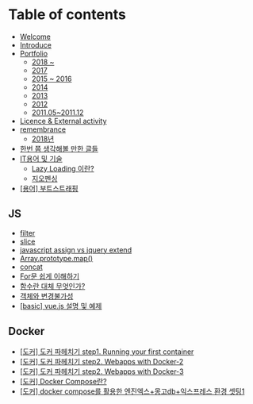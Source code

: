 # Table of contents

* [Welcome](README.md)
* [Introduce](introduce.md)
* [Portfolio](portfolio/README.md)
  * [2018 ~](portfolio/2018.md)
  * [2017](portfolio/2017.md)
  * [2015 ~ 2016](portfolio/2015.md)
  * [2014](portfolio/2014.md)
  * [2013](portfolio/2013.md)
  * [2012](portfolio/2012.md)
  * [2011.05~2011.12](portfolio/2011.05-2011.12.md)
* [Licence & External activity](licence-and-external-activity.md)
* [remembrance](remembrance/README.md)
  * [2018년](remembrance/2018.md)
* [한번 쯤 생각해볼 만한 글들](undefined.md)
* [IT용어 및 기술](it/README.md)
  * [Lazy Loading 이란?](it/lazy-loading.md)
  * [지오펜싱](it/undefined-1.md)
* [\[용어\] 부트스트래핑](undefined-1.md)

## JS

* [filter](js/filter.md)
* [slice](js/slice.md)
* [javascript assign vs jquery extend](js/javascript-assign-vs-jquery-extend.md)
* [Array.prototype.map\(\)](js/array.prototype.map.md)
* [concat](js/concat.md)
* [For문 쉽게 이해하기](js/for.md)
* [함수란 대체 무엇인가?](js/undefined.md)
* [객체와 변경불가성](js/undefined-1.md)
* [\[basic\] vue.js 설명 및 예제](js/basic-vue.js.md)

## Docker

* [\[도커\] 도커 파헤치기 step1. Running your first container](docker/step1.-running-your-first-container.md)
* [\[도커\] 도커 파헤치기 step2. Webapps with Docker-2](docker/step2.-webapps-with-docker-2.md)
* [\[도커\] 도커 파헤치기 step2. Webapps with Docker-3](docker/step2.-webapps-with-docker-3.md)
* [\[도커\] Docker Compose란?](docker/untitled.md)
* [\[도커\] docker compose를 활용한 엔진엑스+몽고db+익스프레스 환경 셋팅1](docker/docker-compose-+-db+-1.md)

